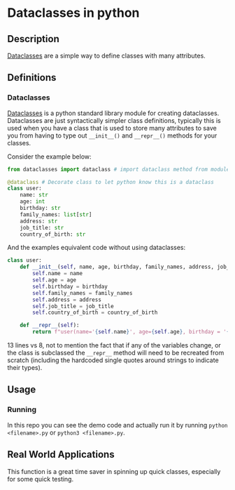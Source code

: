 # Dataclasses in python

## Description

[Dataclasses](https://docs.python.org/3/library/dataclasses.html) are a simple way to define classes with many attributes.

## Definitions

### Dataclasses

[Dataclasses](https://docs.python.org/3/library/dataclasses.html) is a python standard library module for creating dataclasses. Dataclasses are just syntactically simpler class definitions, typically this is used when you have a class that is used to store many attributes to save you from having to type out ```__init__()``` and ```__repr__()``` methods for your classes. 

Consider the example below:

```python
from dataclasses import dataclass # import dataclass method from module

@dataclass # Decorate class to let python know this is a dataclass
class user:
    name: str
    age: int
    birthday: str
    family_names: list[str]
    address: str
    job_title: str
    country_of_birth: str
```

And the examples equivalent code without using dataclasses:

```python
class user:
    def __init__(self, name, age, birthday, family_names, address, job_title, country_of_birth):
        self.name = name
        self.age = age
        self.birthday = birthday
        self.family_names = family_names
        self.address = address
        self.job_title = job_title
        self.country_of_birth = country_of_birth

    def __repr__(self):
        return f"user(name='{self.name}', age={self.age}, birthday = '{self.birthday}',family_names = '{self.family_names}', address='{self.address}', job_title='{self.job_title}', country_of_birth='{self.country_of_birth}' )"
```

13 lines vs 8, not to mention the fact that if any of the variables change, or the class is subclassed the ```__repr__``` method will need to be recreated from scratch (including the hardcoded single quotes around strings to indicate their types).

## Usage

### Running

In this repo you can see the demo code and actually run it by running ```python <filename>.py``` or ```python3 <filename>.py```.

## Real World Applications

This function is a great time saver in spinning up quick classes, especially for some quick testing.
